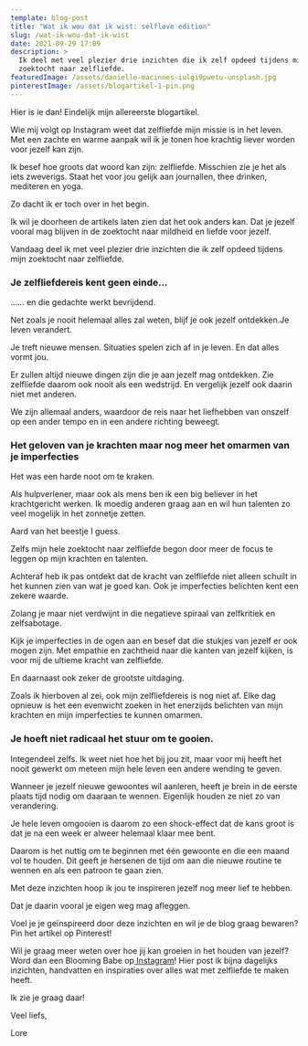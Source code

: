 ```yaml
---
template: blog-post
title: "Wat ik wou dat ik wist: selflove edition"
slug: /wat-ik-wou-dat-ik-wist
date: 2021-09-29 17:09
description: >
  Ik deel met veel plezier drie inzichten die ik zelf opdeed tijdens mijn
  zoektocht naar zelfliefde.  
featuredImage: /assets/danielle-macinnes-iulgi9pwetu-unsplash.jpg
pinterestImage: /assets/blogartikel-1-pin.png
---
```

Hier is ie dan! Eindelijk mijn allereerste blogartikel.

Wie mij volgt op Instagram weet dat zelfliefde mijn missie is in het leven. Met een zachte en warme aanpak wil ik je tonen hoe krachtig liever worden voor jezelf kan zijn.

Ik besef hoe groots dat woord kan zijn: zelfliefde. Misschien zie je het als iets zweverigs. Staat het voor jou gelijk aan journallen, thee drinken, mediteren en yoga. 

Zo dacht ik er toch over in het begin. 

Ik wil je doorheen de artikels laten zien dat het ook anders kan. Dat je jezelf vooral mag blijven in de zoektocht naar mildheid en liefde voor jezelf. 

Vandaag deel ik met veel plezier drie inzichten die ik zelf opdeed tijdens mijn zoektocht naar zelfliefde.  


### Je zelfliefdereis kent geen einde...

...… en die gedachte werkt bevrijdend. 

Net zoals je nooit helemaal alles zal weten, blijf je ook jezelf ontdekken.Je leven verandert.

Je treft nieuwe mensen.
Situaties spelen zich af in je leven.
En dat alles vormt jou.

Er zullen altijd nieuwe dingen zijn die je aan jezelf mag ontdekken.
Zie zelfliefde daarom ook nooit als een wedstrijd. En vergelijk jezelf ook daarin niet met anderen. 

We zijn allemaal anders, waardoor de reis naar het liefhebben van onszelf op een ander tempo en in een andere richting beweegt.


### Het geloven van je krachten maar nog meer het omarmen van je imperfecties

Het was een harde noot om te kraken. 

Als hulpverlener, maar ook als mens ben ik een big believer in het krachtgericht werken. Ik moedig anderen graag aan en wil hun talenten zo veel mogelijk in het zonnetje zetten.

Aard van het beestje I guess.

Zelfs mijn hele zoektocht naar zelfliefde begon door meer de focus te leggen op mijn krachten en talenten. 

Achteraf heb ik pas ontdekt dat de kracht van zelfliefde niet alleen schuilt in het kunnen zien van wat je goed kan. Ook je imperfecties belichten kent een zekere waarde. 

Zolang je maar niet verdwijnt in die negatieve spiraal van zelfkritiek en zelfsabotage.

Kijk je imperfecties in de ogen aan en besef dat die stukjes van jezelf er ook mogen zijn. Met empathie en zachtheid naar die kanten van jezelf kijken, is voor mij de ultieme kracht van zelfliefde. 

En daarnaast ook zeker de grootste uitdaging. 

Zoals ik hierboven al zei, ook mijn zelfliefdereis is nog niet af. Elke dag opnieuw is het een evenwicht zoeken in het enerzijds belichten van mijn krachten en mijn imperfecties te kunnen omarmen. 


### Je hoeft niet radicaal het stuur om te gooien.

Integendeel zelfs. Ik weet niet hoe het bij jou zit, maar voor mij heeft het nooit gewerkt om meteen mijn hele leven een andere wending te geven. 

Wanneer je jezelf nieuwe gewoontes wil aanleren, heeft je brein in de eerste plaats tijd nodig om daaraan te wennen. Eigenlijk houden ze niet zo van verandering. 

Je hele leven omgooien is daarom zo een shock-effect dat de kans groot is dat je na een week er alweer helemaal klaar mee bent. 

Daarom is het nuttig om te beginnen met één gewoonte en die een maand vol te houden. Dit geeft je hersenen de tijd om aan die nieuwe routine te wennen en als een patroon te gaan zien. 


Met deze inzichten hoop ik jou te inspireren jezelf nog meer lief te hebben. 

Dat je daarin vooral je eigen weg mag afleggen. 

Voel je je geïnspireerd door deze inzichten en wil je de blog graag bewaren?
Pin het artikel op Pinterest! 

Wil je graag meer weten over hoe jij kan groeien in het houden van jezelf?
Word dan een Blooming Babe op[ Instagram](https://www.instagram.com/bloomingyou.nl/)!
Hier post ik bijna dagelijks inzichten, handvatten en inspiraties over alles wat met zelfliefde te maken heeft.

Ik zie je graag daar! 

Veel liefs, 

Lore
